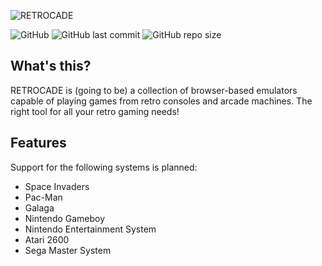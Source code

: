 ![RETROCADE](https://i.imgur.com/tw344HA.png)

![GitHub](https://img.shields.io/github/license/Hacktix/retrocade?style=for-the-badge)
![GitHub last commit](https://img.shields.io/github/last-commit/Hacktix/retrocade?style=for-the-badge)
![GitHub repo size](https://img.shields.io/github/repo-size/Hacktix/retrocade?style=for-the-badge)

## What's this?
RETROCADE is (going to be) a collection of browser-based emulators capable of playing games from retro consoles and arcade machines. The right tool for all your retro gaming needs!

## Features
Support for the following systems is planned:
* Space Invaders
* Pac-Man
* Galaga
* Nintendo Gameboy
* Nintendo Entertainment System
* Atari 2600
* Sega Master System